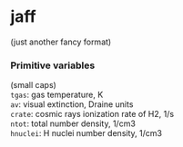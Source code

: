 # jaff
(just another fancy format)


### Primitive variables
(small caps)       
`tgas`: gas temperature, K      
`av`: visual extinction, Draine units      
`crate`: cosmic rays ionization rate of H2, 1/s     
`ntot`: total number density, 1/cm3      
`hnuclei`: H nuclei number density, 1/cm3     
